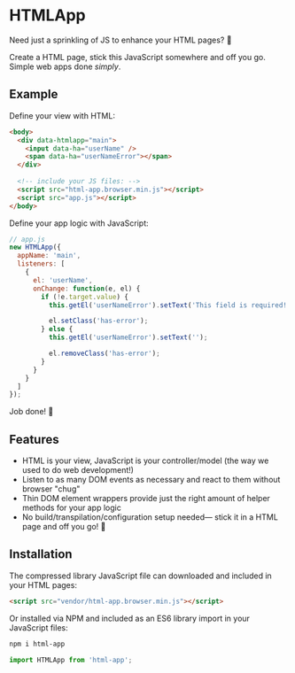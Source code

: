 # HTMLApp

Need just a sprinkling of JS to enhance your HTML pages? 🧂

Create a HTML page, stick this JavaScript somewhere and off you go. Simple web apps done *simply*.

## Example

Define your view with HTML:

```html
<body>
  <div data-htmlapp="main">
    <input data-ha="userName" />
    <span data-ha="userNameError"></span>
  </div>
  
  <!-- include your JS files: -->
  <script src="html-app.browser.min.js"></script>
  <script src="app.js"></script>
</body>
```

Define your app logic with JavaScript:

```js
// app.js
new HTMLApp({
  appName: 'main',
  listeners: [
    {
      el: 'userName',
      onChange: function(e, el) {
        if (!e.target.value) {
          this.getEl('userNameError').setText('This field is required!');

          el.setClass('has-error');
        } else {
          this.getEl('userNameError').setText('');

          el.removeClass('has-error');
        }
      }
    }
  ]
});
```

Job done! 🎉

## Features

- HTML is your view, JavaScript is your controller/model (the way we used to do web development!)
- Listen to as many DOM events as necessary and react to them without browser "chug"
- Thin DOM element wrappers provide just the right amount of helper methods for your app logic
- No build/transpilation/configuration setup needed— stick it in a HTML page and off you go! 🚀

## Installation

The compressed library JavaScript file can downloaded and included in your HTML pages:

```html
<script src="vendor/html-app.browser.min.js"></script>
```

Or installed via NPM and included as an ES6 library import in your JavaScript files:

```bash
npm i html-app
```

```js
import HTMLApp from 'html-app';
```
